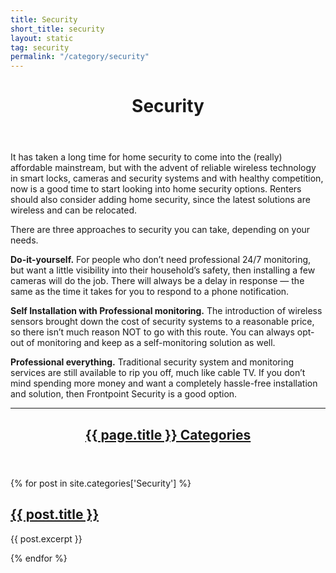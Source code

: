```yaml
---
title: Security
short_title: security
layout: static
tag: security
permalink: "/category/security"
---
```


<!-- Home Automation Topic Boxes -->
<header class="major">
	<h1>Security</h1>
</header>

It has taken a long time for home security to come into the (really) affordable mainstream, but with the advent of reliable wireless technology in smart locks, cameras and security systems and with healthy competition, now is a good time to start looking into home security options. Renters should also consider adding home security, since the latest solutions are wireless and can be relocated. 

There are three approaches to security you can take, depending on your needs.

**Do-it-yourself.** For people who don’t need professional 24/7 monitoring, but want a little visibility into their household’s safety, then installing a few cameras will do the job. There will always be a delay in response — the same as the time it takes for you to respond to a phone notification. 

**Self Installation with Professional monitoring.** The introduction of wireless sensors brought down the cost of security systems to a reasonable price, so there isn’t much reason NOT to go with this route. You can always opt-out of monitoring and keep as a self-monitoring solution as well.

**Professional everything.** Traditional security system and monitoring services are still available to rip you off, much like cable TV. If you don’t mind spending more money and want a completely hassle-free installation and solution, then Frontpoint Security is a good option.

<hr class="minor" />

<!-- Home Automation Categories -->


<section>
	<a href="{{ site.baseurl }}/category/{{ page.title }}">
      <header class="major">
	   <h2>{{ page.title }} Categories</h2>
	  </header>
	</a>
<div class="posts">
{% for post in site.categories['Security'] %}
	<article>
	  <div class="article-image" style='background-image: url("{{ site.baseurl }}/assets/images/grid-ws2/{{ post.short_title }}.jpg");'>
			<div class="overlay"><a href="{{ site.baseurl }}{{ post.url }}">
			  <h2>{{ post.title }}</h2></a>
			</div>
	  </div>
	  <p>{{ post.excerpt }}</p>
	</article>	
{% endfor %}
</div>
</section>